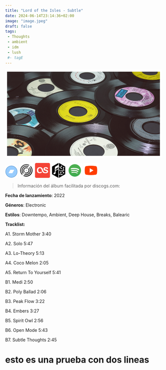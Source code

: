 ```yaml
---
title: "Lord of the Isles - Subtle"
date: 2024-06-14T23:14:36+02:00
image: "image.jpeg"
draft: false
tags:
 - Thoughts
 - ambient
 - idm
 - lush
 #- tagE
---
```

![cover](image.jpeg (Lord-of-the-Isles - Subtle))
 
[![bandcamp](../links/svg/bandcamp.png (bandcamp))]()
[![discogs](../links/svg/discogs.png (discogs))](https://www.discogs.com/master/2926726)
[![lastfm](../links/svg/lastfm.png (lastfm))]()
[![musicbrainz](../links/svg/musicbrainz.png (musicbrainz))](https://musicbrainz.org/release/08cb2e0e-eeeb-4b69-887f-58ae6b23955d)
[![spotify](../links/svg/spotify.png (putify))](https://open.spotify.com/album/3caofqumHkHze19VWx3oKD)
[![youtube](../links/svg/youtube.png (youtube))](https://www.youtube.com/playlist?list=PLouoE3Af3lwDMv8NDx7KfgB544sTxVrn6)
 
> Información del álbum facilitada por discogs.com:

**Fecha de lanzamiento**: 2022

**Géneros**: Electronic

**Estilos**: Downtempo, Ambient, Deep House, Breaks, Balearic

**Tracklist:**

  A1. Storm Mother    3:40

  A2. Solo    5:47

  A3. Lo-Theory    5:13

  A4. Coco Melon    2:05

  A5. Return To Yourself    5:41

  B1. Medi    2:50

  B2. Poly Ballad    2:06

  B3. Peak Flow    3:22

  B4. Embers    3:27

  B5. Spirit Owl    2:56

  B6. Open Mode    5:43

  B7. Subtle Thoughts    2:45

 
# esto es una prueba __con dos lineas__
